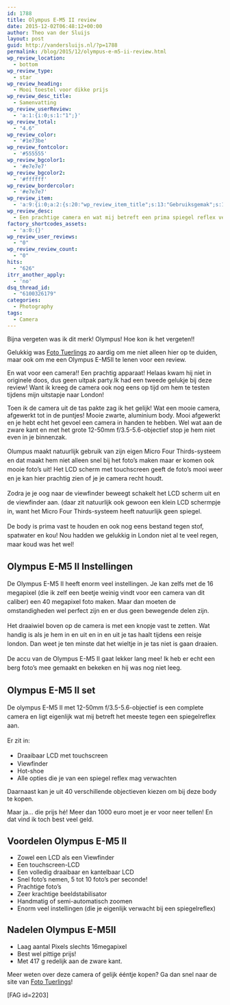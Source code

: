 ```yaml
---
id: 1788
title: Olympus E-M5 II review
date: 2015-12-02T06:48:12+00:00
author: Theo van der Sluijs
layout: post
guid: http://vandersluijs.nl/?p=1788
permalink: /blog/2015/12/olympus-e-m5-ii-review.html
wp_review_location:
  - bottom
wp_review_type:
  - star
wp_review_heading:
  - Mooi toestel voor dikke prijs
wp_review_desc_title:
  - Samenvatting
wp_review_userReview:
  - 'a:1:{i:0;s:1:"1";}'
wp_review_total:
  - "4.6"
wp_review_color:
  - '#1e73be'
wp_review_fontcolor:
  - '#555555'
wp_review_bgcolor1:
  - '#e7e7e7'
wp_review_bgcolor2:
  - '#ffffff'
wp_review_bordercolor:
  - '#e7e7e7'
wp_review_item:
  - 'a:9:{i:0;a:2:{s:20:"wp_review_item_title";s:13:"Gebruiksgemak";s:19:"wp_review_item_star";s:1:"5";}i:1;a:2:{s:20:"wp_review_item_title";s:12:"Degelijkheid";s:19:"wp_review_item_star";s:1:"5";}i:2;a:2:{s:20:"wp_review_item_title";s:7:"Gewicht";s:19:"wp_review_item_star";s:1:"4";}i:3;a:2:{s:20:"wp_review_item_title";s:12:"Instellingen";s:19:"wp_review_item_star";s:1:"5";}i:4;a:2:{s:20:"wp_review_item_title";s:13:"Fotokwaliteit";s:19:"wp_review_item_star";s:1:"5";}i:5;a:2:{s:20:"wp_review_item_title";s:6:"Design";s:19:"wp_review_item_star";s:1:"5";}i:6;a:2:{s:20:"wp_review_item_title";s:8:"Snelheid";s:19:"wp_review_item_star";s:1:"5";}i:7;a:2:{s:20:"wp_review_item_title";s:15:"Bedieningsgemak";s:19:"wp_review_item_star";s:1:"5";}i:8;a:2:{s:20:"wp_review_item_title";s:5:"Prijs";s:19:"wp_review_item_star";s:1:"2";}}'
wp_review_desc:
  - Een prachtige camera en wat mij betreft een prima spiegel reflex vervanger! Hij is van alle gemakken voorzien, maar met de prijs van meer dan 1000 euro vind ik hem wel pittig qua prijs
factory_shortcodes_assets:
  - 'a:0:{}'
wp_review_user_reviews:
  - "0"
wp_review_review_count:
  - "0"
hits:
  - "626"
itrr_another_apply:
  - 'no'
dsq_thread_id:
  - "6100326179"
categories:
  - Photography
tags:
  - Camera
---
```

Bijna vergeten was ik dit merk! Olympus! Hoe kon ik het vergeten!!

Gelukkig was [Foto Tuerlings](/images/2015/12/www.fototuerlings.nl) zo aardig om me niet alleen hier op te duiden, maar ook om me een Olympus E-M5II te lenen voor een review.

En wat voor een camera!! Een prachtig apparaat! Helaas kwam hij niet in originele doos, dus geen uitpak party.<!--more-->Ik had een tweede gelukje bij deze review! Want ik kreeg de camera ook nog eens op tijd om hem te testen tijdens mijn uitstapje naar London!

Toen ik de camera uit de tas pakte zag ik het gelijk! Wat een mooie camera, afgewerkt tot in de puntjes! Mooie zwarte, aluminium body. Mooi afgewerkt en je hebt echt het gevoel een camera in handen te hebben. Wel wat aan de zware kant en met het grote 12-50mm f/3.5-5.6-objectief stop je hem niet even in je binnenzak.

Olumpus maakt natuurlijk gebruik van zijn eigen<span style="line-height: 1.5;"> Micro Four Thirds-systeem en dat maakt hem niet alleen snel bij het foto&#8217;s maken maar er komen ook mooie foto&#8217;s uit! Het LCD scherm met touchscreen geeft de foto&#8217;s mooi weer en je kan hier prachtig zien of je je camera recht houdt.</span>

<span style="line-height: 1.5;">Zodra je je oog naar de viewfinder beweegt schakelt het LCD scherm uit en de viewfinder aan. (daar zit natuurlijk ook gewoon een klein LCD schermpje in, want het Micro Four Thirds-systeem heeft natuurlijk geen spiegel.</span>

<span style="line-height: 1.5;">De body is prima vast te houden en ook nog eens </span><span style="line-height: 1.5;">bestand tegen stof, spatwater en kou! Nou hadden we gelukkig in London niet al te veel regen, maar koud was het wel!</span>

## Olympus E-M5 II Instellingen

<span style="line-height: 1.5;">De Olympus E-M5 II heeft enorm veel instellingen. Je kan zelfs met de 16 megapixel (die ik zelf een beetje weinig vindt voor een camera van dit caliber) een 40 megapixel foto maken. Maar dan moeten de omstandigheden wel perfect zijn en er dus geen bewegende delen zijn.</span>

<span style="line-height: 1.5;">Het draaiwiel boven op de camera is met een knopje vast te zetten. Wat handig is als je hem in en uit en in en uit je tas haalt tijdens een reisje london. Dan weet je ten minste dat het wieltje in je tas niet is gaan draaien.</span>

<span style="line-height: 1.5;">De accu van de Olympus E-M5 II gaat lekker lang mee! Ik heb er echt een berg foto&#8217;s mee gemaakt en bekeken en hij was nog niet leeg.</span>

## Olympus E-M5 II set

<span style="line-height: 1.5;">De olympus E-M5 II met 12-50mm f/3.5-5.6-objectief is een complete camera en ligt eigenlijk wat mij betreft het meeste tegen een spiegelreflex aan.</span>

<span style="line-height: 1.5;">Er zit in:</span>

  * <span style="line-height: 1.5;">Draaibaar LCD met touchscreen </span>
  * Viewfinder
  * Hot-shoe
  * Alle opties die je van een spiegel reflex mag verwachten

Daarnaast kan je uit 40 verschillende objectieven kiezen om bij deze body te kopen.

Maar ja&#8230; die prijs hé! Meer dan 1000 euro moet je er voor neer tellen! En dat vind ik toch best veel geld.

## Voordelen Olympus E-M5 II

  * Zowel een LCD als een Viewfinder
  * Een touchscreen-LCD
  * Een volledig draaibaar en kantelbaar LCD
  * Snel foto&#8217;s nemen, 5 tot 10 foto&#8217;s per seconde!
  * Prachtige foto&#8217;s
  * Zeer krachtige beeldstabilisator
  * Handmatig of semi-automatisch zoomen
  * Enorm veel instellingen (die je eigenlijk verwacht bij een spiegelreflex)

## Nadelen Olympus E-M5II

  * Laag aantal Pixels slechts 16megapixel
  * Best wel pittige prijs!
  * Met 417 g redelijk aan de zware kant.

Meer weten over deze camera of gelijk ééntje kopen? Ga dan snel naar de site van <a href="/images/2015/12/olympus-e-m5ii-1250-kit-slv-blk-e-m5-mark-ii-silver-ez.html" target="_blank">Foto Tuerlings</a>!

[FAG id=2203]

&nbsp;